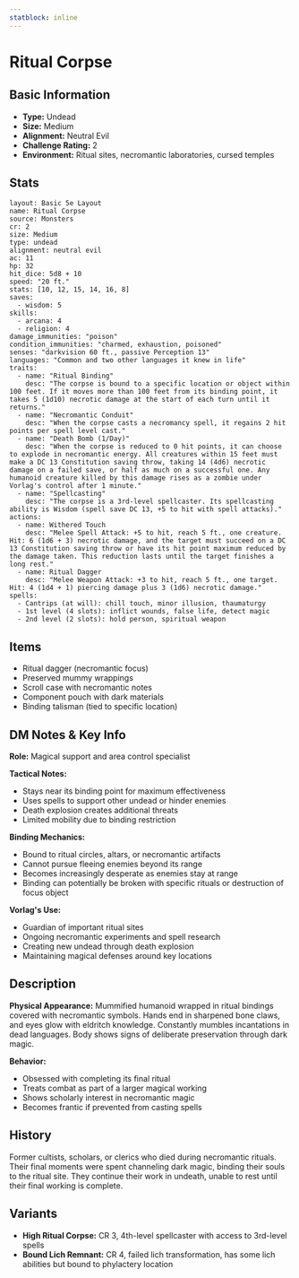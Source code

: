```yaml
---
statblock: inline
---
```


# Ritual Corpse

## Basic Information
- **Type:** Undead
- **Size:** Medium
- **Alignment:** Neutral Evil
- **Challenge Rating:** 2
- **Environment:** Ritual sites, necromantic laboratories, cursed temples

## Stats
```statblock
layout: Basic 5e Layout
name: Ritual Corpse
source: Monsters
cr: 2
size: Medium
type: undead
alignment: neutral evil
ac: 11
hp: 32
hit_dice: 5d8 + 10
speed: "20 ft."
stats: [10, 12, 15, 14, 16, 8]
saves:
  - wisdom: 5
skills:
  - arcana: 4
  - religion: 4
damage_immunities: "poison"
condition_immunities: "charmed, exhaustion, poisoned"
senses: "darkvision 60 ft., passive Perception 13"
languages: "Common and two other languages it knew in life"
traits:
  - name: "Ritual Binding"
    desc: "The corpse is bound to a specific location or object within 100 feet. If it moves more than 100 feet from its binding point, it takes 5 (1d10) necrotic damage at the start of each turn until it returns."
  - name: "Necromantic Conduit"
    desc: "When the corpse casts a necromancy spell, it regains 2 hit points per spell level cast."
  - name: "Death Bomb (1/Day)"
    desc: "When the corpse is reduced to 0 hit points, it can choose to explode in necromantic energy. All creatures within 15 feet must make a DC 13 Constitution saving throw, taking 14 (4d6) necrotic damage on a failed save, or half as much on a successful one. Any humanoid creature killed by this damage rises as a zombie under Vorlag's control after 1 minute."
  - name: "Spellcasting"
    desc: "The corpse is a 3rd-level spellcaster. Its spellcasting ability is Wisdom (spell save DC 13, +5 to hit with spell attacks)."
actions:
  - name: Withered Touch
    desc: "Melee Spell Attack: +5 to hit, reach 5 ft., one creature. Hit: 6 (1d6 + 3) necrotic damage, and the target must succeed on a DC 13 Constitution saving throw or have its hit point maximum reduced by the damage taken. This reduction lasts until the target finishes a long rest."
  - name: Ritual Dagger
    desc: "Melee Weapon Attack: +3 to hit, reach 5 ft., one target. Hit: 4 (1d4 + 1) piercing damage plus 3 (1d6) necrotic damage."
spells:
  - Cantrips (at will): chill touch, minor illusion, thaumaturgy
  - 1st level (4 slots): inflict wounds, false life, detect magic
  - 2nd level (2 slots): hold person, spiritual weapon
```

## Items
- Ritual dagger (necromantic focus)
- Preserved mummy wrappings
- Scroll case with necromantic notes
- Component pouch with dark materials
- Binding talisman (tied to specific location)

## DM Notes & Key Info
**Role:** Magical support and area control specialist

**Tactical Notes:**
- Stays near its binding point for maximum effectiveness
- Uses spells to support other undead or hinder enemies
- Death explosion creates additional threats
- Limited mobility due to binding restriction

**Binding Mechanics:**
- Bound to ritual circles, altars, or necromantic artifacts
- Cannot pursue fleeing enemies beyond its range
- Becomes increasingly desperate as enemies stay at range
- Binding can potentially be broken with specific rituals or destruction of focus object

**Vorlag's Use:**
- Guardian of important ritual sites
- Ongoing necromantic experiments and spell research
- Creating new undead through death explosion
- Maintaining magical defenses around key locations

## Description
**Physical Appearance:**
Mummified humanoid wrapped in ritual bindings covered with necromantic symbols. Hands end in sharpened bone claws, and eyes glow with eldritch knowledge. Constantly mumbles incantations in dead languages. Body shows signs of deliberate preservation through dark magic.

**Behavior:**
- Obsessed with completing its final ritual
- Treats combat as part of a larger magical working
- Shows scholarly interest in necromantic magic
- Becomes frantic if prevented from casting spells

## History
Former cultists, scholars, or clerics who died during necromantic rituals. Their final moments were spent channeling dark magic, binding their souls to the ritual site. They continue their work in undeath, unable to rest until their final working is complete.

## Variants
- **High Ritual Corpse:** CR 3, 4th-level spellcaster with access to 3rd-level spells
- **Bound Lich Remnant:** CR 4, failed lich transformation, has some lich abilities but bound to phylactery location